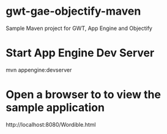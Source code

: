 gwt-gae-objectify-maven
=======================

Sample Maven project for GWT, App Engine and Objectify

# Start App Engine Dev Server
mvn appengine:devserver

# Open a browser to to view the sample application
http://localhost:8080/Wordible.html
